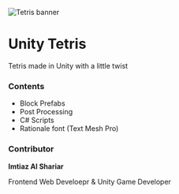 ![Tetris banner](https://i.ibb.co/0mPf7jY/gitrepo-image.jpg)

# Unity Tetris
Tetris made in Unity with a little twist


### Contents
- Block Prefabs
- Post Processing
- C# Scripts
- Rationale font (Text Mesh Pro)


### Contributor
**Imtiaz Al Shariar**

Frontend Web Develoepr & Unity Game Developer
